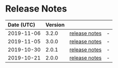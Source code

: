 # Release Notes

| Date (UTC) | Version |  |  |
| :-- | :-- | :--: | :-- |
| 2019-11-06 | 3.2.0 | [release notes](v3.2.0/README.md) | - |
| 2019-11-05 | 3.0.0 | [release notes](v3.0.0/README.md) | - |
| 2019-10-30 | 2.0.1 | [release notes](v2.0.1/README.md) | - |
| 2019-10-21 | 2.0.0 | [release notes](v2.0.0/README.md) | - |
